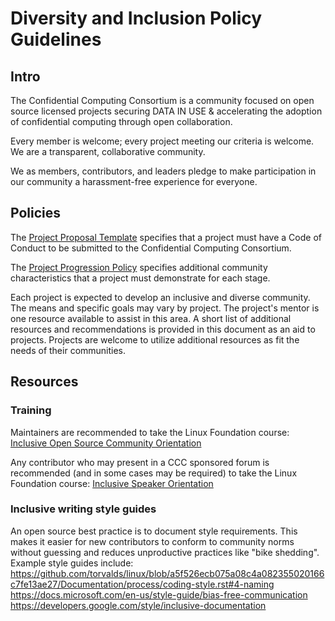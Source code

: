 # Diversity and Inclusion Policy Guidelines

## Intro
The Confidential Computing Consortium is a community focused on open source
licensed projects securing DATA IN USE & accelerating the adoption of
confidential computing through open collaboration.

Every member is welcome; every project meeting our criteria is welcome. 
We are a transparent, collaborative community.

We as members, contributors, and leaders pledge to make participation
in our community a harassment-free experience for everyone.


## Policies
The [Project Proposal Template](project-submission-template.md) specifies that
a project must have a Code of Conduct to be submitted to the Confidential
Computing Consortium.

The [Project Progression Policy](project-submission-template.md) specifies
additional community characteristics that a project must demonstrate for each
stage.

Each project is expected to develop an inclusive and diverse community.
The means and specific goals may vary by project. The project's mentor is one
resource available to assist in this area. A short list of additional resources
and recommendations is provided in this document as an aid to projects.
Projects are welcome to utilize additional resources as fit the needs of their
communities.


## Resources

### Training
Maintainers are recommended to take the Linux Foundation course: 
[Inclusive Open Source Community Orientation](https://training.linuxfoundation.org/training/inclusive-open-source-community-orientation-lfc102/) 

Any contributor who may present in a CCC sponsored forum is recommended (and in
some cases may be required) to take the Linux Foundation course:
[Inclusive Speaker Orientation](https://training.linuxfoundation.org/resources/free-courses/inclusive-speaker-orientation/)

### Inclusive writing style guides
An open source best practice is to document style requirements. This makes it
easier for new contributors to conform to community norms without guessing and
reduces unproductive practices like "bike shedding". Example style guides
include:
https://github.com/torvalds/linux/blob/a5f526ecb075a08c4a082355020166c7fe13ae27/Documentation/process/coding-style.rst#4-naming
https://docs.microsoft.com/en-us/style-guide/bias-free-communication
https://developers.google.com/style/inclusive-documentation

